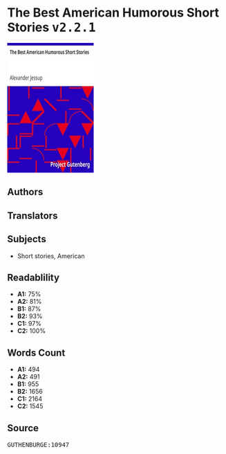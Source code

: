 # The Best American Humorous Short Stories <kbd>v2.2.1</kbd>

![](./cover.medium.jpg "")

## Authors



## Translators



## Subjects


 - Short stories, American

## Readablility


 - **A1:** 75%
 - **A2:** 81%
 - **B1:** 87%
 - **B2:** 93%
 - **C1:** 97%
 - **C2:** 100%

## Words Count


 - **A1:** 494
 - **A2:** 491
 - **B1:** 955
 - **B2:** 1656
 - **C1:** 2164
 - **C2:** 1545

## Source


<kbd>GUTHENBURGE:10947</kbd>

